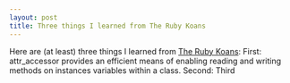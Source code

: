 ```yaml
---
layout: post
title: Three things I learned from The Ruby Koans
---
```


Here are (at least) three things I learned from [The Ruby Koans](http://rubykoans.com/):
First: attr_accessor provides an efficient means of enabling reading and writing methods on instances variables within a class.
Second: 
Third

